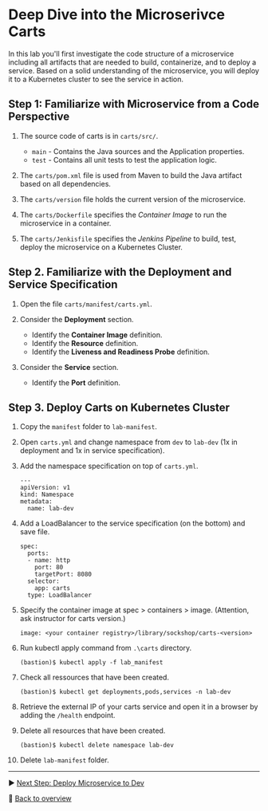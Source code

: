 # Deep Dive into the Microserivce Carts

In this lab you'll first investigate the code structure of a microservice including all artifacts that are needed to build, containerize, and to deploy a service. Based on a solid understanding of the microservice, you will deploy it to a Kubernetes cluster to see the service in action. 

## Step 1: Familiarize with Microservice from a Code Perspective

1. The source code of carts is in `carts/src/`.
    * `main` - Contains the Java sources and the Application properties. 
    * `test` - Contains all unit tests to test the application logic. 

1. The `carts/pom.xml` file is used from Maven to build the Java artifact based on all dependencies. 

1. The `carts/version` file holds the current version of the microservice.

1. The `carts/Dockerfile` specifies the *Container Image* to run the microservice in a container.

1. The `carts/Jenkisfile` specifies the *Jenkins Pipeline* to build, test, deploy the microservice on a Kubernetes Cluster.

## Step 2. Familiarize with the Deployment and Service Specification

1. Open the file `carts/manifest/carts.yml`.

1. Consider the **Deployment** section.
    * Identify the **Container Image** definition.
    * Identify the **Resource** definition.
    * Identify the **Liveness and Readiness Probe** definition.

1. Consider the **Service** section.
    * Identify the **Port** definition.

## Step 3. Deploy Carts on Kubernetes Cluster

1. Copy the `manifest` folder to `lab-manifest`.

1. Open `carts.yml` and change namespace from `dev` to `lab-dev` (1x in deployment and 1x in service specification).

1. Add the namespace specification on top of `carts.yml`.
    ```
    ---
    apiVersion: v1
    kind: Namespace
    metadata:
      name: lab-dev
    ```

1. Add a LoadBalancer to the service specification (on the bottom) and save file.
    ```
    spec:
      ports:
      - name: http
        port: 80
        targetPort: 8080
      selector:
        app: carts
      type: LoadBalancer
    ```

1. Specify the container image at spec > containers > image. (Attention, ask instructor for carts version.)
    ```
    image: <your container registry>/library/sockshop/carts-<version>
    ```

1. Run kubectl apply command from `.\carts` directory.
    ```
    (bastion)$ kubectl apply -f lab_manifest
    ```

1. Check all ressources that have been created.
    ```
    (bastion)$ kubectl get deployments,pods,services -n lab-dev
    ```

1. Retrieve the external IP of your carts service and open it in a browser by adding the `/health` endpoint.

1. Delete all resources that have been created.
    ```
    (bastion)$ kubectl delete namespace lab-dev
    ```

1. Delete `lab-manifest` folder.

---

:arrow_forward: [Next Step: Deploy Microservice to Dev](../02_Deploy_Microservice_to_Dev)

:arrow_up_small: [Back to overview](../)